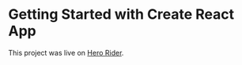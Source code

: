 # Getting Started with Create React App

This project was live on [Hero Rider](https://car-service-ad1d9.web.app/).

